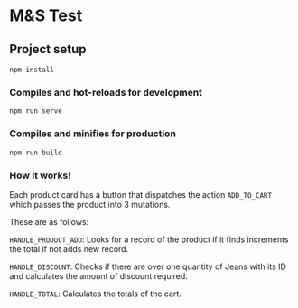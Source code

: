 # M&S Test

## Project setup
```
npm install
```

### Compiles and hot-reloads for development
```
npm run serve
```

### Compiles and minifies for production
```
npm run build
```

### How it works!
Each product card has a button that dispatches the action `ADD_TO_CART` which passes the product into 3 mutations.

These are as follows:

`HANDLE_PRODUCT_ADD`: Looks for a record of the product if it finds increments the total if not adds new record.

`HANDLE_DISCOUNT`: Checks if there are over one quantity of Jeans with its ID and calculates the amount of discount required.

`HANDLE_TOTAL`: Calculates the totals of the cart.
